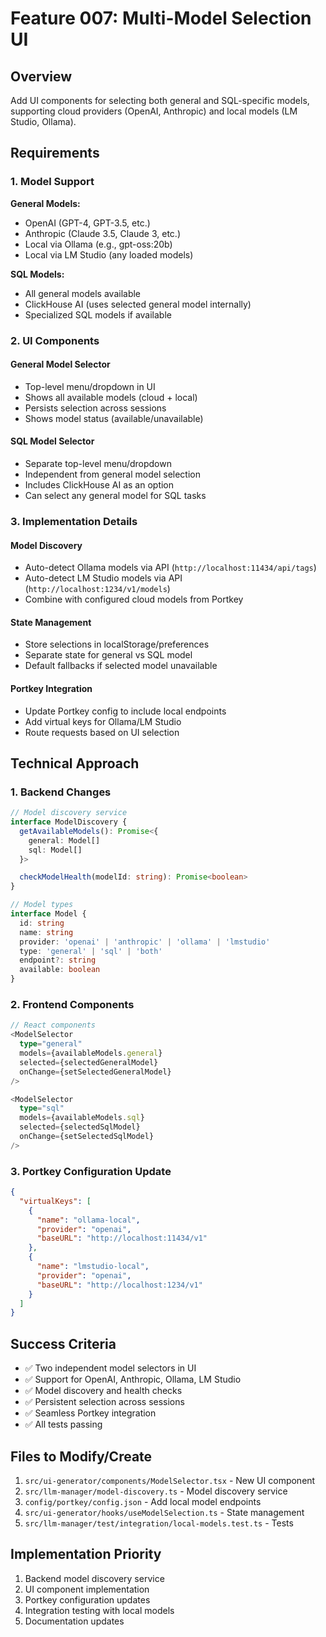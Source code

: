 # Feature 007: Multi-Model Selection UI

## Overview
Add UI components for selecting both general and SQL-specific models, supporting cloud providers (OpenAI, Anthropic) and local models (LM Studio, Ollama).

## Requirements

### 1. Model Support
**General Models:**
- OpenAI (GPT-4, GPT-3.5, etc.)
- Anthropic (Claude 3.5, Claude 3, etc.)
- Local via Ollama (e.g., gpt-oss:20b)
- Local via LM Studio (any loaded models)

**SQL Models:**
- All general models available
- ClickHouse AI (uses selected general model internally)
- Specialized SQL models if available

### 2. UI Components

#### General Model Selector
- Top-level menu/dropdown in UI
- Shows all available models (cloud + local)
- Persists selection across sessions
- Shows model status (available/unavailable)

#### SQL Model Selector
- Separate top-level menu/dropdown
- Independent from general model selection
- Includes ClickHouse AI as an option
- Can select any general model for SQL tasks

### 3. Implementation Details

#### Model Discovery
- Auto-detect Ollama models via API (`http://localhost:11434/api/tags`)
- Auto-detect LM Studio models via API (`http://localhost:1234/v1/models`)
- Combine with configured cloud models from Portkey

#### State Management
- Store selections in localStorage/preferences
- Separate state for general vs SQL model
- Default fallbacks if selected model unavailable

#### Portkey Integration
- Update Portkey config to include local endpoints
- Add virtual keys for Ollama/LM Studio
- Route requests based on UI selection

## Technical Approach

### 1. Backend Changes
```typescript
// Model discovery service
interface ModelDiscovery {
  getAvailableModels(): Promise<{
    general: Model[]
    sql: Model[]
  }>

  checkModelHealth(modelId: string): Promise<boolean>
}

// Model types
interface Model {
  id: string
  name: string
  provider: 'openai' | 'anthropic' | 'ollama' | 'lmstudio'
  type: 'general' | 'sql' | 'both'
  endpoint?: string
  available: boolean
}
```

### 2. Frontend Components
```typescript
// React components
<ModelSelector
  type="general"
  models={availableModels.general}
  selected={selectedGeneralModel}
  onChange={setSelectedGeneralModel}
/>

<ModelSelector
  type="sql"
  models={availableModels.sql}
  selected={selectedSqlModel}
  onChange={setSelectedSqlModel}
/>
```

### 3. Portkey Configuration Update
```json
{
  "virtualKeys": [
    {
      "name": "ollama-local",
      "provider": "openai",
      "baseURL": "http://localhost:11434/v1"
    },
    {
      "name": "lmstudio-local",
      "provider": "openai",
      "baseURL": "http://localhost:1234/v1"
    }
  ]
}
```

## Success Criteria
- ✅ Two independent model selectors in UI
- ✅ Support for OpenAI, Anthropic, Ollama, LM Studio
- ✅ Model discovery and health checks
- ✅ Persistent selection across sessions
- ✅ Seamless Portkey integration
- ✅ All tests passing

## Files to Modify/Create
1. `src/ui-generator/components/ModelSelector.tsx` - New UI component
2. `src/llm-manager/model-discovery.ts` - Model discovery service
3. `config/portkey/config.json` - Add local model endpoints
4. `src/ui-generator/hooks/useModelSelection.ts` - State management
5. `src/llm-manager/test/integration/local-models.test.ts` - Tests

## Implementation Priority
1. Backend model discovery service
2. UI component implementation
3. Portkey configuration updates
4. Integration testing with local models
5. Documentation updates